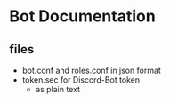 # Bot Documentation

## files

* bot.conf and roles.conf in json format
* token.sec for Discord-Bot token
    * as plain text